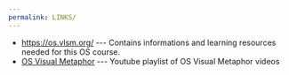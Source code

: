 ```yaml
---
permalink: LINKS/
---
```

* https://os.vlsm.org/ --- Contains informations and learning resources needed for this OS course.
* [OS Visual Metaphor](https://www.youtube.com/playlist?list=PLqoiDr4YpRdm_nzFhCDuj74P8ul5z7SdO) --- Youtube playlist of OS Visual Metaphor videos 

